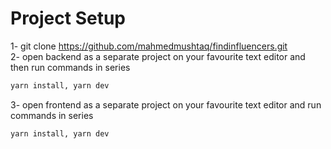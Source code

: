 # Project Setup

1- git clone https://github.com/mahmedmushtaq/findinfluencers.git                                     
2- open backend as a separate project on your favourite text editor and
then run commands in series

```bash
yarn install, yarn dev
```

3- open frontend as a separate project on your favourite text editor and run commands in series

```bash
yarn install, yarn dev
```
